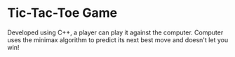 # Tic-Tac-Toe Game
Developed using C++, a player can play it against the computer.
Computer uses the minimax algorithm to predict its next best move and doesn't let you win!